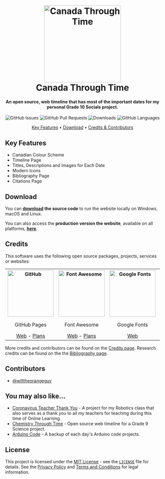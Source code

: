 <!-- Logo -->
<h1 align="center">
  <img src="https://upload.wikimedia.org/wikipedia/commons/thumb/f/fd/Maple_Leaf.svg/650px-Maple_Leaf.svg.png" height="250px" width="250px" alt="Canada Through Time">
  <br>
  Canada Through Time
  <br>
</h1>

<!-- Copy -->
<h4 align="center">An open source, web timeline that has most of the important dates for my personal Grade 10 Socials project.</h4>

<!-- Badges -->
<div align="center">
    <!-- Issues -->
  <img alt="GitHub Issues" src="https://img.shields.io/github/issues/willtheorangeguy/Canada-Through-Time">
  <!-- Pull Requests -->
  <img alt="GitHub Pull Requests" src="https://img.shields.io/github/issues-pr/willtheorangeguy/Canada-Through-Time">
  <!-- Downloads -->
  <img alt="Downloads" src="https://img.shields.io/github/downloads/willtheorangeguy/Canada-Through-Time/total">
  <!-- Language Count -->
  <img alt="GitHub Languages" src="https://img.shields.io/github/languages/count/willtheorangeguy/Canada-Through-Time">
</div>

<!-- Navigation -->
<p align="center">
  <a href="#key-features">Key Features</a> •
  <a href="#download">Download</a> •
  <a href="#credits">Credits & Contributors</a>
</p>

## Key Features

* Canadian Colour Scheme
* Timeline Page
* Titles, Descriptions and Images for Each Date
* Modern Icons
* Bibliography Page
* Citations Page

## Download

You can **[download](https://github.com/willtheorangeguy/Canada-Through-Time/archive/refs/heads/master.zip) the source code** to run the website locally on Windows, macOS and Linux.

You can also access the **production version the website**, available on all platforms, **[here](https://willtheorangeguy.github.io/Canada-Through-Time/)**.

## Credits

This software uses the following open source packages, projects, services or websites:

<!-- Credits Table -->
<table>
  <tr>
    <th align="center"><img src="https://github.githubassets.com/images/modules/logos_page/GitHub-Mark.png" width="150" height="150" alt="GitHub"/></th>
    <th align="center"><img src="https://www.drupal.org/files/project-images/font_awesome_logo.png" width="150" height="150" alt="Font Awesome"/></th>
    <th align="center"><img src="https://ps.w.org/easy-google-fonts/assets/icon-256x256.png?rev=2562365" width="150" height="150" alt="Google Fonts"/></th>
    <th align="center"><img src="https://upload.wikimedia.org/wikipedia/commons/4/41/Commons-logo-en.svg" width="150" height="150" alt="Wikimedia Commons"/></th>
  </tr>
  <tr>
    <td align="center">GitHub Pages</td>
    <td align="center">Font Awesome</td>
    <td align="center">Google Fonts</td>
    <td align="center">Wikimedia Commons</td>
  </tr>
  <tr>
    <td align="center"><a href="https://github.com/">Web</a> - <a href="https://github.com/pricing">Plans</a></td>
    <td align="center"><a href="https://fontawesome.com/">Web</a> - <a href="https://fontawesome.com/plans">Plans</a></td>
    <td align="center"><a href="https://fonts.google.com/">Web</a></td>
    <td align="center"><a href="https://commons.wikimedia.org/wiki/Main_Page">Web</a> - <a href="https://donate.wikimedia.org/w/index.php?title=Special:LandingPage&country=CA&uselang=en-ca&utm_medium=sidebar&utm_source=donate&utm_campaign=C13_foundation.wikimedia.org">Donate</a></td>
  </tr>
</table>

More credits and contributors can be found on the [Credits page](https://willtheorangeguy.github.io/Canada-Through-Time/credits.html). Research credits can be found on the the [Bibliography page](https://willtheorangeguy.github.io/Canada-Through-Time/bib.html).

## Contributors

* [@willtheorangeguy](https://github.com/willtheorangeguy)

## You may also like...

* [Coronavirus Teacher Thank You](https://github.com/willtheorangeguy/Canada-Through-Time) - A project for my Robotics class that also serves as a thank you to all my teachers for teaching during this time of Online Learning.
* [Chemistry Through Time](https://github.com/willtheorangeguy/Chemistry-Through-Time) - Open source web timeline for a Grade 9 Science project.
* [Arduino Code](https://github.com/willtheorangeguy/Arduino-Code) - A backup of each day's Arduino code projects.

## License

This project is licensed under the [MIT License](https://choosealicense.com/licenses/mit/) - see the [`LICENSE`](LICENSE.md) file for details. See the [Privacy Policy](https://willtheorangeguy.github.io/Canada-Through-Time/legal/privacypolicy.html) and [Terms and Conditions](https://willtheorangeguy.github.io/Canada-Through-Time/legal/termsandconditions.html) for legal information.
